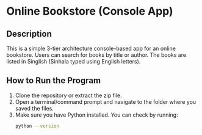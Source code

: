 # Online Bookstore (Console App)

## Description
This is a simple 3-tier architecture console-based app for an online bookstore. Users can search for books by title or author. The books are listed in Singlish (Sinhala typed using English letters).

## How to Run the Program

1. Clone the repository or extract the zip file.
2. Open a terminal/command prompt and navigate to the folder where you saved the files.
3. Make sure you have Python installed. You can check by running:
   ```bash
   python --version
